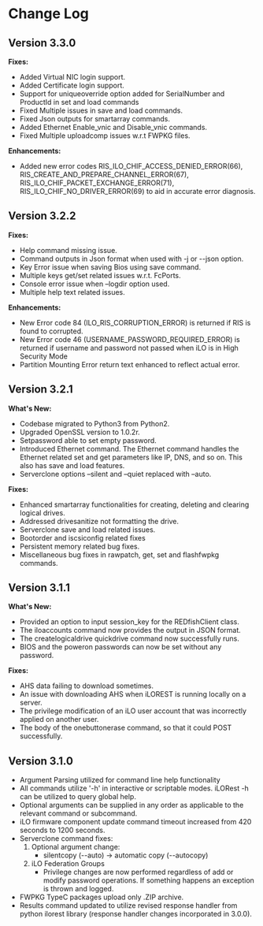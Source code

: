 # Change Log

## Version 3.3.0

**Fixes:**

* Added Virtual NIC login support.
* Added Certificate login support.
* Support for uniqueoverride option added for SerialNumber and ProductId in set and load commands
* Fixed Multiple issues in save and load commands.
* Fixed Json outputs for smartarray commands.  
* Added Ethernet Enable_vnic and Disable_vnic commands.
* Fixed Multiple uploadcomp issues w.r.t FWPKG files. 

**Enhancements:**

* Added new error codes RIS_ILO_CHIF_ACCESS_DENIED_ERROR(66), RIS_CREATE_AND_PREPARE_CHANNEL_ERROR(67), RIS_ILO_CHIF_PACKET_EXCHANGE_ERROR(71),
  RIS_ILO_CHIF_NO_DRIVER_ERROR(69) to aid in accurate error diagnosis. 
  
## Version 3.2.2

**Fixes:**

* Help command missing issue.
* Command outputs in Json format when used with -j or --json option.
* Key Error issue when saving Bios using save command. 
* Multiple keys get/set related issues w.r.t. FcPorts.
* Console error issue when –logdir option used.
* Multiple help text related issues.
  
**Enhancements:**

* New Error code 84 (ILO_RIS_CORRUPTION_ERROR) is returned if RIS is found to corrupted.
* New Error code 46 (USERNAME_PASSWORD_REQUIRED_ERROR) is returned if username and password not passed when iLO is in High Security Mode  
* Partition Mounting Error return text enhanced to reflect actual error.

## Version 3.2.1

**What's New:**

* Codebase migrated to Python3 from Python2.
* Upgraded OpenSSL version to 1.0.2r.
* Setpassword able to set empty password.
* Introduced Ethernet command. The Ethernet command handles the Ethernet related set and get parameters like IP, DNS, and so on. This also has save and load features.
* Serverclone options –silent and –quiet replaced with –auto.

**Fixes:**

* Enhanced smartarray functionalities for creating, deleting and clearing logical drives.
* Addressed drivesanitize not formatting the drive.
* Serverclone save and load related issues.
* Bootorder and iscsiconfig related fixes
* Persistent memory related bug fixes.
* Miscellaneous bug fixes in rawpatch, get, set and flashfwpkg commands.

## Version 3.1.1

**What's New:**  

* Provided an option to input session_key for the REDfishClient class.
* The iloaccounts command now provides the output in JSON format.
* The createlogicaldrive quickdrive command now successfully runs.
* BIOS and the poweron passwords can now be set without any password.

**Fixes:**  

* AHS data failing to download sometimes.
* An issue with downloading AHS when iLOREST is running locally on a server.
* The privilege modification of an iLO user account that was incorrectly applied on another user.
* The body of the onebuttonerase command, so that it could POST successfully.

## Version 3.1.0

* Argument Parsing utilized for command line help functionality
* All commands utilize '-h' in interactive or scriptable modes. iLORest -h can be utilized to query global help.
* Optional arguments can be supplied in any order as applicable to the relevant command or subcommand.
* iLO firmware component update command timeout increased from 420 seconds to 1200 seconds.
* Serverclone command fixes:
    1. Optional argument change:
        * silentcopy  (--auto) -> automatic copy (--autocopy)
    2. iLO Federation Groups
        * Privilege changes are now performed regardless of add or modify password operations. If something happens an exception is thrown and logged.
* FWPKG TypeC packages upload only .ZIP archive.
* Results command updated to utilize revised response handler from python ilorest library (response handler changes incorporated in 3.0.0).
